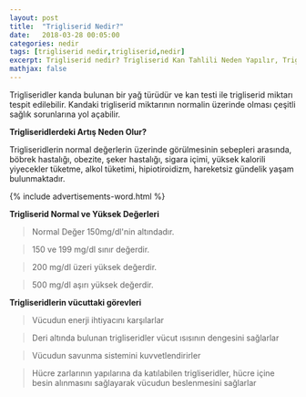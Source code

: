 ```yaml
---
layout: post
title:  "Trigliserid Nedir?"
date:   2018-03-28 00:05:00
categories: nedir
tags: [trigliserid nedir,trigliserid,nedir]
excerpt: Trigliserid nedir? Trigliserid Kan Tahlili Neden Yapılır, Trigliseridin Görevleri Nelerdir? Trigliserid Normal ve Yüksek Değerleri
mathjax: false
---
```



Trigliseridler kanda bulunan bir yağ türüdür ve kan testi ile trigliserid miktarı tespit edilebilir. Kandaki trigliserid miktarının normalin üzerinde olması çeşitli sağlık sorunlarına yol açabilir.

**Trigliseridlerdeki Artış Neden Olur?**

Trigliseridlerin normal değerlerin üzerinde görülmesinin sebepleri arasında, böbrek hastalığı, obezite, şeker hastalığı, sigara içimi, yüksek kalorili yiyecekler tüketme, alkol tüketimi, hipiotiroidizm, hareketsiz gündelik yaşam bulunmaktadır.  

{% include advertisements-word.html %}

**Trigliserid Normal ve Yüksek Değerleri**

>Normal Değer 150mg/dl'nin altındadır.

>150 ve 199 mg/dl sınır değerdir.

>200 mg/dl üzeri yüksek değerdir.

>500 mg/dl aşırı yüksek değerdir.

**Trigliseridlerin vücuttaki görevleri**

>Vücudun enerji ihtiyacını karşılarlar

>Deri altında bulunan trigliseridler vücut ısısının dengesini sağlarlar

>Vücudun savunma sistemini kuvvetlendirirler

>Hücre zarlarının yapılarına da katılabilen trigliseridler, hücre içine besin alınmasını sağlayarak vücudun beslenmesini sağlarlar